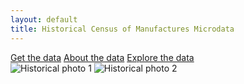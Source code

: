 ```yaml
---
layout: default
title: Historical Census of Manufactures Microdata
---
```


<div class="button-container">
  <a href="get-data.html">Get the data</a>
  <a href="about.html">About the data</a>
  <a href="explore.html">Explore the data</a>
</div>

<div class="image-container">
  <img src="/CMF_data/assets/images/Belchers.jpg" alt="Historical photo 1">
  <img src="/CMF_data/assets/images/belchers_sheet.png" alt="Historical photo 2">
</div>


